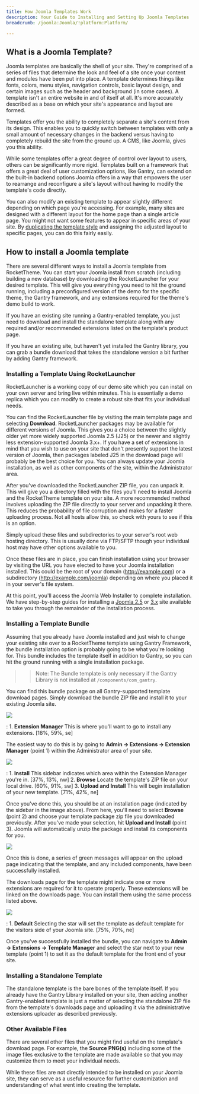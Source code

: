 ```yaml
---
title: How Joomla Templates Work
description: Your Guide to Installing and Setting Up Joomla Templates
breadcrumb: /joomla:Joomla/!platform:Platform/

---
```


What is a Joomla Template?
-----
Joomla templates are basically the shell of your site. They're comprised of a series of files that determine the look and feel of a site once your content and modules have been put into place. A template determines things like fonts, colors, menu styles, navigation controls, basic layout design, and certain images such as the header and background (in some cases). A template isn't an entire website in and of itself at all. It's more accurately described as a base on which your site's appearance and layout are formed.

Templates offer you the ability to completely separate a site's content from its design. This enables you to quickly switch between templates with only a small amount of necessary changes in the backend versus having to completely rebuild the site from the ground up. A CMS, like Joomla, gives you this ability.

While some templates offer a great degree of control over layout to users, others can be significantly more rigid. Templates built on a framework that offers a great deal of user customization options, like Gantry, can extend on the built-in backend options Joomla offers in a way that empowers the user to rearrange and reconfigure a site's layout without having to modify the template's code directly.

You can also modify an existing template to appear slightly different depending on which page you're accessing. For example, many sites are designed with a different layout for the home page than a single article page. You might not want some features to appear in specific areas of your site. By [duplicating the template style](../basic/create_duplicate_template_styles.md) and assigning the adjusted layout to specific pages, you can do this fairly easily.

How to install a Joomla template
-----
There are several different ways to install a Joomla template from RocketTheme. You can start your Joomla install from scratch (including building a new database) by downloading the RocketLauncher for your desired template. This will give you everything you need to hit the ground running, including a preconfigured version of the demo for the specific theme, the Gantry framework, and any extensions required for the theme's demo build to work. 

If you have an existing site running a Gantry-enabled template, you just need to download and install the standalone template along with any required and/or recommended extensions listed on the template's product page.

If you have an existing site, but haven't yet installed the Gantry library, you can grab a bundle download that takes the standalone version a bit further by adding Gantry framework.


### Installing a Template Using RocketLauncher
RocketLauncher is a working copy of our demo site which you can install on your own server and bring live within minutes. This is essentially a demo replica which you can modify to create a robust site that fits your individual needs.

You can find the RocketLauncher file by visiting the main template page and selecting **Download**. RocketLauncher packages may be available for different versions of Joomla. This gives you a choice between the slightly older yet more widely supported Joomla 2.5 (J25) or the newer and slightly less extension-supported Joomla 3.x+. If you have a set of extensions in mind that you wish to use on your site that don't presently support the latest version of Joomla, then packages labeled J25 in the download page will probably be the best choice for you. You can always update your Joomla installation, as well as other components of the site, within the Administrator area.

After you've downloaded the RocketLauncher ZIP file, you can unpack it. This will give you a directory filled with the files you'll need to install Joomla and the RocketTheme template on your site. A more recommended method involves uploading the ZIP file directly to your server and unpacking it there. This reduces the probability of file corruption and makes for a faster uploading process. Not all hosts allow this, so check with yours to see if this is an option.

Simply upload these files and subdirectories to your server's root web hosting directory. This is usually done via FTP/SFTP though your individual host may have other options available to you. 

Once these files are in place, you can finish installation using your browser by visiting the URL you have elected to have your Joomla installation installed. This could be the root of your domain (http://example.com) or a subdirectory (http://example.com/joomla) depending on where you placed it in your server's file system.

At this point, you'll access the Joomla Web Installer to complete installation. We have step-by-step guides for installing a [Joomla 2.5][joomla25] or [3.x][joomla3x] site available to take you through the remainder of the installation process.

### Installing a Template Bundle
Assuming that you already have Joomla installed and just wish to change your existing site over to a RocketTheme template using Gantry Framework, the bundle installation option is probably going to be what you're looking for. This bundle includes the template itself in addition to Gantry, so you can hit the ground running with a single installation package.

>> Note: The Bundle template is only necessary if the Gantry Library is not installed at `/components/com_gantry`.

You can find this bundle package on all Gantry-supported template download pages. Simply download the bundle ZIP file and install it to your existing Joomla site. 

![][install1]

:   1. **Extension Manager** This is where you'll want to go to install any extensions. [18%, 59%, se]

The easiest way to do this is by going to **Admin → Extensions → Extension Manager** (point 1) within the Administrator area of your site. 

![][install2]

:   1. **Install** This sidebar indicates which area within the Extension Manager you're in. [37%, 13%, nw]
    2. **Browse** Locate the template's ZIP file on your local drive. [60%, 91%, sw]
    3. **Upload and Install** This will begin installation of your new template. [71%, 42%, ne]

Once you've done this, you should be at an installation page (indicated by the sidebar in the image above). From here, you'll need to select **Browse** (point 2) and choose your template package zip file you downloaded previously. After you've made your selection, hit **Upload and Install** (point 3). Joomla will automatically unzip the package and install its components for you. 

![][install3]

Once this is done, a series of green messages will appear on the upload page indicating that the template, and any included components, have been successfully installed.

The downloads page for the template might indicate one or more extensions are required for it to operate properly. These extensions will be linked on the downloads page. You can install them using the same process listed above.

![][install4]

:   1. **Default** Selecting the star will set the template as default template for the visitors side of your Joomla site. [75%, 70%, ne]

Once you've successfully installed the bundle, you can navigate to **Admin → Extensions → Template Manager** and select the star next to your new template (point 1) to set it as the default template for the front end of your site.

### Installing a Standalone Template
The standalone template is the bare bones of the template itself. If you already have the Gantry Library installed on your site, then adding another Gantry-enabled template is just a matter of selecting the standalone ZIP file from the template's downloads page and uploading it via the administrative extensions uploader as described previously.

### Other Available Files
There are several other files that you might find useful on the template's download page. For example, the **Source PNG(s)** including some of the image files exclusive to the template are made available so that you may customize them to meet your individual needs. 

While these files are not directly intended to be installed on your Joomla site, they can serve as a useful resource for further customization and understanding of what went into creating the template.

[joomla25]: install_joomla25.md
[joomla3x]: install_joomla3x.md
[install1]: assets/template_install_1.png
[install2]: assets/template_install_2.png
[install3]: assets/template_install_3.png
[install4]: assets/template_install_4.png